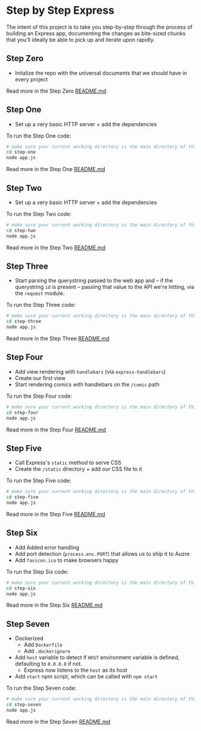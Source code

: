 # Step by Step Express

The intent of this project is to take you step-by-step through the process of building an Express app, documenting the changes as bite-sized chunks that you'll ideally be able to pick up and iterate upon rapidly.

## Step Zero

- Initalize the repo with the universal documents that we should have in every project

Read more in the Step Zero [README.md](./step-zero/README.md)

## Step One

- Set up a very basic HTTP server + add the dependencies

To run the Step One code:

```bash
# make sure your current working directory is the main directory of this repo
cd step-one
node app.js
```

Read more in the Step One [README.md](./step-one/README.md)

## Step Two

- Set up a very basic HTTP server + add the dependencies

To run the Step Two code:

```bash
# make sure your current working directory is the main directory of this repo
cd step-two
node app.js
```

Read more in the Step Two [README.md](./step-two/README.md)

## Step Three

- Start parsing the querystring passed to the web app and – if the querystring `id` is present – passing that value to the API we're hitting, via the `request` module.

To run the Step Three code:

```bash
# make sure your current working directory is the main directory of this repo
cd step-three
node app.js
```

Read more in the Step Three [README.md](./step-three/README.md) 

## Step Four

- Add view rendering with `handlebars` (via `express-handlebars`)
- Create our first view
- Start rendering comics with handlebars on the `/comic` path

To run the Step Four code:

```bash
# make sure your current working directory is the main directory of this repo
cd step-four
node app.js
```

Read more in the Step Four [README.md](./step-four/README.md)

## Step Five

- Call Express's `static` method to serve CSS
- Create the `/static` directory + add our CSS file to it

To run the Step Five code:

```bash
# make sure your current working directory is the main directory of this repo
cd step-five
node app.js
```

Read more in the Step Five [README.md](./step-five/README.md)

## Step Six

- Add Added error handling
- Add port detection (`process.env.PORT`) that allows us to ship it to Auzre
- Add `favicon.ico` to make browsers happy

To run the Step Six code:

```bash
# make sure your current working directory is the main directory of this repo
cd step-six
node app.js
```

Read more in the Step Six [README.md](./step-six/README.md)

## Step Seven

- Dockerized
  - Add `Dockerfile`
  - Add `.dockerignore`
- Add `host` variable to detect if `HOST` environment variable is defined, defaulting to `0.0.0.0` if not.
  - Express now listens to the `host` as its host
- Add `start` npm script, which can be called with `npm start`

To run the Step Seven code:

```bash
# make sure your current working directory is the main directory of this repo
cd step-seven
node app.js
```

Read more in the Step Seven [README.md](./step-seven/README.md)
